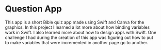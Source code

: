 # Question App

This app is a short Bible quiz app made using Swift and Canva for the graphics. In this project I learned a lot more about how binding variables work in Swift. I also learned more about how to design apps with Swift. One challenge I had during the creation of this app was figuring out how to put to make variables that were incremented in another page go to another.
